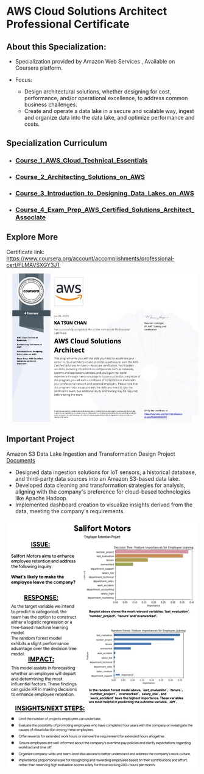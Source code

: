 # AWS Cloud Solutions Architect Professional Certificate
 
## About this Specialization:

+ Specialization provided by Amazon Web Services , Available on Coursera platform.

+ Focus: 
    + Design architectural solutions, whether designing for cost, performance, and/or operational excellence, to address common business challenges.
    + Create and operate a data lake in a secure and scalable way, ingest and organize data into the data lake, and optimize performance and costs.




## Specialization Curriculum
+ ### [Course_1_AWS_Cloud_Technical_Essentials](https://github.com/ktchan33GBC/AWS-Cloud-Solutions-Architect-Professional-Certificate/tree/main/Course_1_AWS_Cloud_Technical_Essentials)
+ ### [Course_2_Architecting_Solutions_on_AWS](https://github.com/ktchan33GBC/AWS-Cloud-Solutions-Architect-Professional-Certificate/tree/main/Course_2_Architecting_Solutions_on_AWS)
+ ### [Course_3_Introduction_to_Designing_Data_Lakes_on_AWS](https://github.com/ktchan33GBC/AWS-Cloud-Solutions-Architect-Professional-Certificate/tree/main/Course_3_Introduction_to_Designing_Data_Lakes_on_AWS)
+ ### [Course_4_Exam_Prep_AWS_Certified_Solutions_Architect_Associate](https://github.com/ktchan33GBC/AWS-Cloud-Solutions-Architect-Professional-Certificate/tree/main/Course_4_Exam_Prep_AWS_Certified_Solutions_Architect_Associate)



## Explore More
Certificate link: https://www.coursera.org/account/accomplishments/professional-cert/FLMAVSXGY3JT

![Certificate](https://github.com/ktchan33GBC/AWS-Cloud-Solutions-Architect-Professional-Certificate/blob/main/img/Specialization_Certificate_Coursera_AWS_Cloud_Solutions_Architect_Professional_Certificate.jpg)

<!-- USAGE EXAMPLES -->

## Important Project


Amazon S3 Data Lake Ingestion and Transformation Design Project
[Documents](https://github.com/ktchan33GBC/AWS-Cloud-Solutions-Architect-Professional-Certificate/tree/main/Course_3_Introduction_to_Designing_Data_Lakes_on_AWS)


+ Designed data ingestion solutions for IoT sensors, a historical database, and third-party data sources into an Amazon S3-based data lake.
+ Developed data cleaning and transformation strategies for analysis, aligning with the company's preference for cloud-based technologies like Apache Hadoop.
+ Implemented dashboard creation to visualize insights derived from the data, meeting the company's requirements.



![Result](https://github.com/ktchan33GBC/Google-Advanced-Data-Analytics-Professional-Certificate/blob/main/Course_7_Google_Advanced_Data_Analytics_Capstone/result_executive_summary.jpg)

